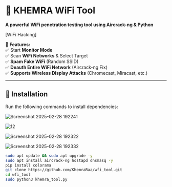 # 🚀 KHEMRA WiFi Tool  
**A powerful WiFi penetration testing tool using Aircrack-ng & Python**  

[WiFi Hacking]

📌 **Features:**  
✅ Start **Monitor Mode**  
✅ Scan **WiFi Networks** & Select Target  
✅ **Spam Fake WiFi** (Random SSID)  
✅ **Deauth Entire WiFi Network** (Aircrack-ng Fix)  
✅ **Supports Wireless Display Attacks** (Chromecast, Miracast, etc.)  

---

## 🔧 Installation  

Run the following commands to install dependencies:  



![Screenshot 2025-02-28 192241](https://github.com/user-attachments/assets/05795a79-612c-421a-9c65-f07ce8d6d907)


![12](https://github.com/user-attachments/assets/2f2229f0-a38d-4b1c-a146-ea9c9c395e9c)


![Screenshot 2025-02-28 192322](https://github.com/user-attachments/assets/e75a174e-1348-456f-a8e7-836f520f47ce)



![Screenshot 2025-02-28 192332](https://github.com/user-attachments/assets/14ec091c-fca6-48a6-a8f6-976e8139077c)


```bash
sudo apt update && sudo apt upgrade -y
sudo apt install aircrack-ng hostapd dnsmasq -y
pip install colorama
git clone https://github.com/KhemraRaa/wfi_tool.git
cd wfi_tool
sudo python3 khemra_tool.py

